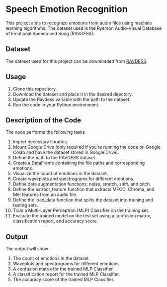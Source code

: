 # Speech Emotion Recognition
This project aims to recognize emotions from audio files using machine learning algorithms. The dataset used is the Ryerson Audio-Visual Database of Emotional Speech and Song (RAVDESS).


## Dataset
The dataset used for this project can be downloaded from [RAVDESS](https://www.kaggle.com/datasets/uwrfkaggler/ravdess-emotional-speech-audio).

## Usage
1. Clone this repository.
2. Download the dataset and place it in the desired directory.
3. Update the Ravdess variable with the path to the dataset.
4. Run the code in your Python environment.

## Description of the Code
The code performs the following tasks
1. Import necessary libraries.
2. Mount Google Drive (only required if you're running the code on Google Colab and have the dataset stored in Google Drive).
3. Define the path to the RAVDESS dataset.
4. Create a DataFrame containing the file paths and corresponding emotions.
5. Visualize the count of emotions in the dataset.
6. Create waveplots and spectrograms for different emotions.
7. Define data augmentation functions: noise, stretch, shift, and pitch.
8. Define the extract_feature function that extracts MFCC, Chroma, and Mel features from an audio file.
9. Define the load_data function that splits the dataset into training and testing sets.
10. Train a Multi-Layer Perceptron (MLP) Classifier on the training set.
11. Evaluate the trained model on the test set using a confusion matrix, classification report, and accuracy score.

## Output
The output will show
1. The count of emotions in the dataset.
2. Waveplots and spectrograms for different emotions.
3. A confusion matrix for the trained MLP Classifier.
4. A classification report for the trained MLP Classifier.
5. The accuracy score of the trained MLP Classifier.

